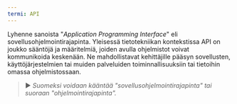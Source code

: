 ```yaml
---
termi: API
---
```


Lyhenne sanoista "*Application Programming Interface*" eli sovellusohjelmointirajapinta. Yleisessä tietotekniikan kontekstissa API on joukko sääntöjä ja määritelmiä, joiden avulla ohjelmistot voivat kommunikoida keskenään. Ne mahdollistavat kehittäjille pääsyn sovellusten, käyttöjärjestelmien tai muiden palveluiden toiminnallisuuksiin tai tietoihin omassa ohjelmistossaan.

> ► *Suomeksi voidaan kääntää "sovellusohjelmointirajapinta" tai suoraan "ohjelmointirajapinta".*